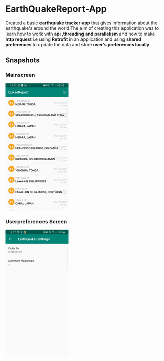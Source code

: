 # EarthQuakeReport-App

Created a basic <b>earthquake tracker app</b> that gives information about the earthquake's around the world.The aim of creating this application was to learn how to work with <b>api ,threading and parallelism</b> and how to make <b>http request</b> i.e using <b>Retrofit</b> in an application and using<b> shared preferences</b> to update the data and store <b>user's preferences locally</b>

## Snapshots

### Mainscreen

<img src="Images/Screenshot_20200505-144353_QukaeReport[1].jpg" width="200" height="400">

### Userpreferences Screen

<img src="Images/Screenshot_20200505-182706_QukaeReport[1].jpg" width="200" height="400">

